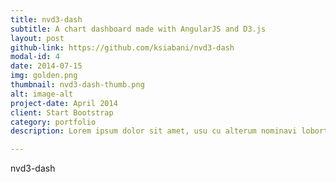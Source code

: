 ```yaml
---
title: nvd3-dash
subtitle: A chart dashboard made with AngularJS and D3.js
layout: post
github-link: https://github.com/ksiabani/nvd3-dash
modal-id: 4
date: 2014-07-15
img: golden.png
thumbnail: nvd3-dash-thumb.png
alt: image-alt
project-date: April 2014
client: Start Bootstrap
category: portfolio
description: Lorem ipsum dolor sit amet, usu cu alterum nominavi lobortis. At duo novum diceret. Tantas apeirian vix et, usu sanctus postulant inciderint ut, populo diceret necessitatibus in vim. Cu eum dicam feugiat noluisse.

---
```


nvd3-dash
